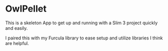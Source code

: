# OwlPellet

This is a skeleton App to get up and running with a Slim 3 project quickly and easily.

I paired this with my Furcula library to ease setup and utilize libraries I think are helpful.
